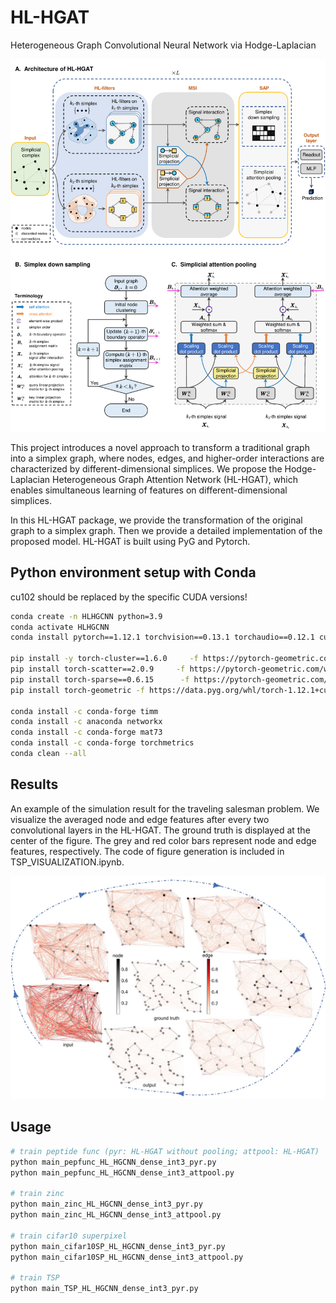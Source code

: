 # HL-HGAT
Heterogeneous Graph Convolutional Neural Network via Hodge-Laplacian

<picture>
 <img alt="Model Architecture" src="NM_Architecture.pdf">
</picture>

This project introduces a novel approach to transform a traditional graph into a simplex graph, where nodes, edges, and higher-order interactions are characterized by different-dimensional simplices. We propose the Hodge-Laplacian Heterogeneous Graph Attention Network (HL-HGAT), which enables simultaneous learning of features on different-dimensional simplices.

In this HL-HGAT package, we provide the transformation of the original graph to a simplex graph. Then we provide a detailed implementation of the proposed model. HL-HGAT is built using PyG and Pytorch.

## Python environment setup with Conda
cu102 should be replaced by the specific CUDA versions!
```bash
conda create -n HLHGCNN python=3.9
conda activate HLHGCNN
conda install pytorch==1.12.1 torchvision==0.13.1 torchaudio==0.12.1 cudatoolkit=10.2 -c pytorch

pip install -y torch-cluster==1.6.0     -f https://pytorch-geometric.com/whl/torch-1.12.1+cu102.html
pip install torch-scatter==2.0.9     -f https://pytorch-geometric.com/whl/torch-1.12.1+cu102.html
pip install torch-sparse==0.6.15      -f https://pytorch-geometric.com/whl/torch-1.12.1+cu102.html
pip install torch-geometric -f https://data.pyg.org/whl/torch-1.12.1+cu102.html

conda install -c conda-forge timm
conda install -c anaconda networkx
conda install -c conda-forge mat73
conda install -c conda-forge torchmetrics
conda clean --all
```


## Results
An example of the simulation result for the traveling salesman problem. We visualize the averaged node and edge features after every two convolutional layers in the HL-HGAT. The ground truth is displayed at the center of the figure. The grey and red color bars represent node and edge features, respectively. The code of figure generation is included in TSP_VISUALIZATION.ipynb.

<picture>
 <img alt="results" src="tsp_trend.pdf">
</picture>


## Usage
```bash
# train peptide func (pyr: HL-HGAT without pooling; attpool: HL-HGAT)
python main_pepfunc_HL_HGCNN_dense_int3_pyr.py
python main_pepfunc_HL_HGCNN_dense_int3_attpool.py

# train zinc
python main_zinc_HL_HGCNN_dense_int3_pyr.py
python main_zinc_HL_HGCNN_dense_int3_attpool.py

# train cifar10 superpixel
python main_cifar10SP_HL_HGCNN_dense_int3_pyr.py
python main_cifar10SP_HL_HGCNN_dense_int3_attpool.py

# train TSP
python main_TSP_HL_HGCNN_dense_int3_pyr.py
```





